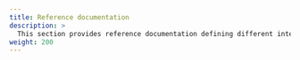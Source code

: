 ```yaml
---
title: Reference documentation
description: >
  This section provides reference documentation defining different interfaces.
weight: 200
---
```

